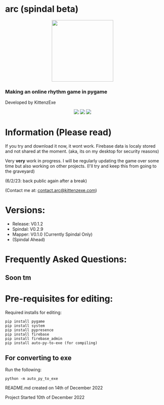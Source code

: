 # arc (spindal beta)
<p align="center">
  <img src="https://user-images.githubusercontent.com/67358250/209694789-06e0070a-8083-4e2a-8cf7-88f75aa2563b.png" width="200">
</p>

### Making an online rhythm game in pygame
Developed by KittenzExe

<p align="center">
  <img src="https://wakatime.com/badge/user/5fe734af-2708-4102-825d-758345a89313/project/1e94e1c5-d427-47c7-8b78-dce669cd730b.svg">
  <img src="https://img.shields.io/github/commit-activity/w/kittenzexe/arc">
  <img src="https://img.shields.io/github/license/kittenzexe/arc">
</p>

# Information (Please read)
If you try and download it now, it wont work. Firebase data is localy stored and not shared at the moment. (aka, its on my desktop for security reasons)

Very **very** work in progress. I will be regularly updating the game over some time but also working on other projects. (I'll try and keep this from going to the graveyard)

(6/2/23: back public again after a break)

(Contact me at: contact.arc@kittenzexe.com)

# Versions:
- Release: V0.1.2
- Spindal: V0.2.9
- Mapper: V0.1.0 (Currently Spindal Only)
- (Spindal Ahead)

# Frequently Asked Questions:
## Soon tm

# Pre-requisites for editing:
Required installs for editing:
```
pip install pygame
pip install system
pip install pypresence
pip install firebase
pip install firebase_admin
pip install auto-py-to-exe (for compiling)
```

## For converting to exe
Run the following:
```
python -m auto_py_to_exe
```

README.md created on 14th of December 2022

Project Started 10th of December 2022

